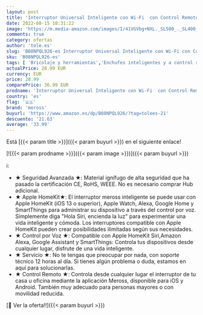 ```yaml
---
layout: post
title: 'Interruptor Universal Inteligente con Wi-Fi  con Control Remoto Meross App. Compatible con Apple HomeKit Siri  Alexa  Google Assistant y SmartThings. Modelo MSS710HK. Paquete de 2.'
date: 2022-08-15 18:31:22
image: 'https://m.media-amazon.com/images/I/41VGVbg+NXL._SL500_._SL400_.jpg'
comments: true
category: ofertas
author: 'tole.es'
slug: 'B08NPQL926-es Interruptor Universal Inteligente con Wi-Fi con Control...'
sku: 'B08NPQL926-es'
tags: [ 'Bricolaje y herramientas','Enchufes inteligentes y a control remoto','Enchufes y accesorios','Instalación eléctrica','apple','meross','🇪🇸', ]
actualPrice: 28.99 EUR
currency: EUR
price: 28.99
comparePrice: 36.99 EUR
prodname: 'Interruptor Universal Inteligente con Wi-Fi  con Control Remoto Meross App. Compatible con Apple HomeKit Siri  Alexa  Google Assistant y SmartThings. Modelo MSS710HK. Paquete de 2.'
country: 'es'
flag: '🇪🇸'
brand: 'meross'
buyurl: 'https://www.amazon.es/dp/B08NPQL926/?tag=tolees-21'
descuento: '21.63'
average: '33.99'
---
```


Está [{{< param title >}}]({{< param buyurl >}}) en el siguiente enlace!

[![{{< param prodname >}}]({{< param image >}})]({{< param buyurl >}})

ℹ️:

- ★ Seguridad Avanzada ★: Material ignífugo de alta seguridad que ha pasado la certificación CE, RoHS, WEEE. No es necesario comprar Hub adicional.
- ★ Apple HomeKit★: El interruptor meross inteligente se puede usar con Apple HomeKit (iOS 13 o superior), Apple Watch, Alexa, Google Home y SmartThings para administrar su dispositivo a través del control por voz. Simplemente diga "Hola Siri, encienda la luz" para experimentar una vida inteligente y cómoda. Los interruptores compatible con Apple HomeKit pueden crear posibilidades ilimitadas según sus necesidades.
- ★ Control por Voz ★: Compatible con Apple HomeKit Siri,Amazon Alexa, Google Assistant y SmartThings: Controla tus dispositivos desde cualquier lugar, disfrute de una vida inteligente.
- ★ Servicio ★: No te tengas que preocupar por nada, con soporte técnico 12 horas al día. Si tienes algún problema o duda, estamos en aquí para solucionarlas.
- ★ Control Remoto ★: Controla desde cualquier lugar el interruptor de tu casa u oficina mediante la aplicación Meross, disponible para iOS y Android. También muy adecuado para personas mayores o con movilidad reducida.

[🛒 Ver la oferta!!]({{< param buyurl >}})

